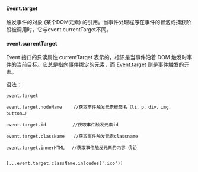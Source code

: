 #### Event.target
触发事件的对象 (某个DOM元素) 的引用。当事件处理程序在事件的冒泡或捕获阶段被调用时，它与event.currentTarget不同。

#### event.currentTarget
Event 接口的只读属性 currentTarget 表示的，标识是当事件沿着 DOM 触发时事件的当前目标。它总是指向事件绑定的元素，而 Event.target 则是事件触发的元素。



语法：

```
event.target

event.target.nodeName 　　//获取事件触发元素标签名（li，p，div，img，button…）

event.target.id　　　　　　//获取事件触发元素id

event.target.className　　//获取事件触发元素classname

event.target.innerHTML　 //获取事件触发元素的内容（li）


[...event.target.className.inlcudes('.ico')]

```

